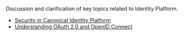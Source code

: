 Discussion and clarification of key topics related to Identity Platform.

- [Security in Canonical Identity Platform](/t/15744)
- [Understanding OAuth 2.0 and OpenID Connect](/t/16879)
